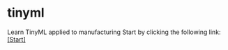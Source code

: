 # tinyml
Learn TinyML applied to manufacturing
Start by clicking the following link: [[Start]](https://colab.research.google.com/github/hewp84/colabs/blob/main/Index.ipynb)
